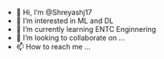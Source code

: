 - 👋 Hi, I’m @Shreyashj17
- 👀 I’m interested in ML and DL
- 🌱 I’m currently learning ENTC Enginnering
- 💞️ I’m looking to collaborate on ...
- 📫 How to reach me ...

<!---
Shreyashj17/Shreyashj17 is a ✨ special ✨ repository because its `README.md` (this file) appears on your GitHub profile.
You can click the Preview link to take a look at your changes.
--->
